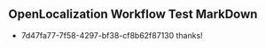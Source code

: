 ## OpenLocalization Workflow Test MarkDown
* 7d47fa77-7f58-4297-bf38-cf8b62f87130 thanks!

<!--HONumber=Jul16_HO2-->


